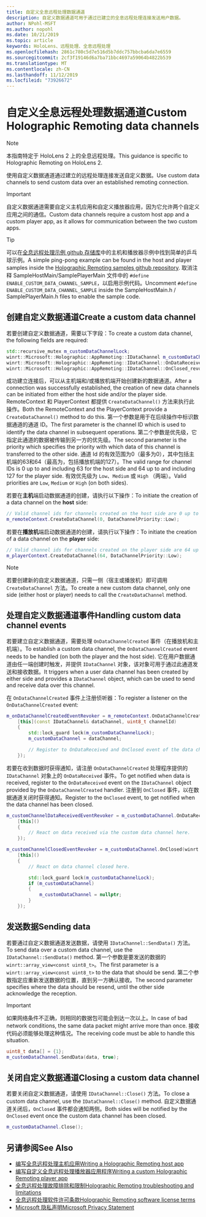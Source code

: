 ```yaml
---
title: 自定义全息远程处理数据通道
description: 自定义数据通道可用于通过已建立的全息远程处理连接发送用户数据。
author: NPohl-MSFT
ms.author: nopohl
ms.date: 10/21/2019
ms.topic: article
keywords: HoloLens、远程处理、全息远程处理
ms.openlocfilehash: 2861c780c5d7e516d5b7ddc757bbcba6da7e6559
ms.sourcegitcommit: 2cf3f19146d6a7ba71bbc4697a59064b4822b539
ms.translationtype: MT
ms.contentlocale: zh-CN
ms.lasthandoff: 11/12/2019
ms.locfileid: "73926672"
---
```

# <a name="custom-holographic-remoting-data-channels"></a><span data-ttu-id="6c6ed-104">自定义全息远程处理数据通道</span><span class="sxs-lookup"><span data-stu-id="6c6ed-104">Custom Holographic Remoting data channels</span></span>

>[!NOTE]
><span data-ttu-id="6c6ed-105">本指南特定于 HoloLens 2 上的全息远程处理。</span><span class="sxs-lookup"><span data-stu-id="6c6ed-105">This guidance is specific to Holographic Remoting on HoloLens 2.</span></span>

<span data-ttu-id="6c6ed-106">使用自定义数据通道通过建立的远程处理连接发送自定义数据。</span><span class="sxs-lookup"><span data-stu-id="6c6ed-106">Use custom data channels to send custom data over an established remoting connection.</span></span>

>[!IMPORTANT]
><span data-ttu-id="6c6ed-107">自定义数据通道需要自定义主机应用和自定义播放器应用，因为它允许两个自定义应用之间的通信。</span><span class="sxs-lookup"><span data-stu-id="6c6ed-107">Custom data channels require a custom host app and a custom player app, as it allows for communication between the two custom apps.</span></span>

>[!TIP]
><span data-ttu-id="6c6ed-108">可以在[全息远程处理示例 github 存储库](https://github.com/microsoft/MixedReality-HolographicRemoting-Samples)中的主机和播放器示例中找到简单的乒乓球示例。</span><span class="sxs-lookup"><span data-stu-id="6c6ed-108">A simple ping-pong example can be found in the host and player samples inside the [Holographic Remoting samples github repository](https://github.com/microsoft/MixedReality-HolographicRemoting-Samples).</span></span> <span data-ttu-id="6c6ed-109">取消注释 SampleHostMain/SamplePlayerMain 文件中的 ```#define ENABLE_CUSTOM_DATA_CHANNEL_SAMPLE```，以启用示例代码。</span><span class="sxs-lookup"><span data-stu-id="6c6ed-109">Uncomment ```#define ENABLE_CUSTOM_DATA_CHANNEL_SAMPLE``` inside the SampleHostMain.h / SamplePlayerMain.h files to enable the sample code.</span></span>


## <a name="create-a-custom-data-channel"></a><span data-ttu-id="6c6ed-110">创建自定义数据通道</span><span class="sxs-lookup"><span data-stu-id="6c6ed-110">Create a custom data channel</span></span>


<span data-ttu-id="6c6ed-111">若要创建自定义数据通道，需要以下字段：</span><span class="sxs-lookup"><span data-stu-id="6c6ed-111">To create a custom data channel, the following fields are required:</span></span>
```cpp
std::recursive_mutex m_customDataChannelLock;
winrt::Microsoft::Holographic::AppRemoting::IDataChannel m_customDataChannel = nullptr;
winrt::Microsoft::Holographic::AppRemoting::IDataChannel::OnDataReceived_revoker m_customChannelDataReceivedEventRevoker;
winrt::Microsoft::Holographic::AppRemoting::IDataChannel::OnClosed_revoker m_customChannelClosedEventRevoker;
```

<span data-ttu-id="6c6ed-112">成功建立连接后，可以从主机端和/或播放机端开始创建新的数据通道。</span><span class="sxs-lookup"><span data-stu-id="6c6ed-112">After a connection was successfully established, the creation of new data channels can be initiated from either the host side and/or the player side.</span></span> <span data-ttu-id="6c6ed-113">RemoteContext 和 PlayerContext 都提供 ```CreateDataChannel()``` 方法来执行此操作。</span><span class="sxs-lookup"><span data-stu-id="6c6ed-113">Both the RemoteContext and the PlayerContext provide a ```CreateDataChannel()``` method to do this.</span></span> <span data-ttu-id="6c6ed-114">第一个参数是用于在后续操作中标识数据通道的通道 ID。</span><span class="sxs-lookup"><span data-stu-id="6c6ed-114">The first parameter is the channel ID which is used to identify the data channel in subsequent operations.</span></span> <span data-ttu-id="6c6ed-115">第二个参数是优先级，它指定此通道的数据被传输到另一方的优先级。</span><span class="sxs-lookup"><span data-stu-id="6c6ed-115">The second parameter is the priority which specifies the priority with which data of this channel is transferred to the other side.</span></span> <span data-ttu-id="6c6ed-116">通道 Id 的有效范围为0（最多为0），其中包括主机端的63和64（最高为，包括播放机端的127）。</span><span class="sxs-lookup"><span data-stu-id="6c6ed-116">The valid range for channel IDs is 0 up to and including 63 for the host side and 64 up to and including 127 for the player side.</span></span> <span data-ttu-id="6c6ed-117">有效优先级为 ```Low```、```Medium``` 或 ```High``` （两端）。</span><span class="sxs-lookup"><span data-stu-id="6c6ed-117">Valid priorities are ```Low```, ```Medium``` or ```High``` (on both sides).</span></span>

<span data-ttu-id="6c6ed-118">若要在**主机**端启动数据通道的创建，请执行以下操作：</span><span class="sxs-lookup"><span data-stu-id="6c6ed-118">To initiate the creation of a data channel on the **host** side:</span></span>
```cpp
// Valid channel ids for channels created on the host side are 0 up to and including 63
m_remoteContext.CreateDataChannel(0, DataChannelPriority::Low);
```

<span data-ttu-id="6c6ed-119">若要在**播放机**端启动数据通道的创建，请执行以下操作：</span><span class="sxs-lookup"><span data-stu-id="6c6ed-119">To initiate the creation of a data channel on the **player** side:</span></span>
```cpp
// Valid channel ids for channels created on the player side are 64 up to and including 127
m_playerContext.CreateDataChannel(64, DataChannelPriority::Low);
```

>[!NOTE]
><span data-ttu-id="6c6ed-120">若要创建新的自定义数据通道，只需一侧（宿主或播放机）即可调用 ```CreateDataChannel``` 方法。</span><span class="sxs-lookup"><span data-stu-id="6c6ed-120">To create a new custom data channel, only one side (either host or player) needs to call the ```CreateDataChannel``` method.</span></span>

## <a name="handling-custom-data-channel-events"></a><span data-ttu-id="6c6ed-121">处理自定义数据通道事件</span><span class="sxs-lookup"><span data-stu-id="6c6ed-121">Handling custom data channel events</span></span>

<span data-ttu-id="6c6ed-122">若要建立自定义数据通道，需要处理 ```OnDataChannelCreated``` 事件（在播放机和主机端）。</span><span class="sxs-lookup"><span data-stu-id="6c6ed-122">To establish a custom data channel, the ```OnDataChannelCreated``` event needs to be handled (on both the player and the host side).</span></span> <span data-ttu-id="6c6ed-123">它在用户数据通道由任一端创建时触发，并提供 ```IDataChannel``` 对象，该对象可用于通过此通道发送和接收数据。</span><span class="sxs-lookup"><span data-stu-id="6c6ed-123">It triggers when a user data channel has been created by either side and provides a ```IDataChannel``` object, which can be used to send and receive data over this channel.</span></span>

<span data-ttu-id="6c6ed-124">在 ```OnDataChannelCreated``` 事件上注册侦听器：</span><span class="sxs-lookup"><span data-stu-id="6c6ed-124">To register a listener on the ```OnDataChannelCreated``` event:</span></span>
```cpp
m_onDataChannelCreatedEventRevoker = m_remoteContext.OnDataChannelCreated(winrt::auto_revoke,
    [this](const IDataChannel& dataChannel, uint8_t channelId)
    {
        std::lock_guard lock(m_customDataChannelLock);
        m_customDataChannel = dataChannel;

        // Register to OnDataReceived and OnClosed event of the data channel here, see below...
    });
```

<span data-ttu-id="6c6ed-125">若要在收到数据时获得通知，请注册 ```OnDataChannelCreated``` 处理程序提供的 ```IDataChannel``` 对象上的 ```OnDataReceived``` 事件。</span><span class="sxs-lookup"><span data-stu-id="6c6ed-125">To get notified when data is received, register to the ```OnDataReceived``` event on the ```IDataChannel``` object provided by the ```OnDataChannelCreated``` handler.</span></span> <span data-ttu-id="6c6ed-126">注册到 ```OnClosed``` 事件，以在数据通道关闭时获得通知。</span><span class="sxs-lookup"><span data-stu-id="6c6ed-126">Register to the ```OnClosed``` event, to get notified when the data channel has been closed.</span></span>

```cpp
m_customChannelDataReceivedEventRevoker = m_customDataChannel.OnDataReceived(winrt::auto_revoke, 
    [this]()
    {
        // React on data received via the custom data channel here.
    });

m_customChannelClosedEventRevoker = m_customDataChannel.OnClosed(winrt::auto_revoke,
    [this]()
    {
        // React on data channel closed here.

        std::lock_guard lock(m_customDataChannelLock);
        if (m_customDataChannel)
        {
            m_customDataChannel = nullptr;
        }
    });
```

## <a name="sending-data"></a><span data-ttu-id="6c6ed-127">发送数据</span><span class="sxs-lookup"><span data-stu-id="6c6ed-127">Sending data</span></span>

<span data-ttu-id="6c6ed-128">若要通过自定义数据通道发送数据，请使用 ```IDataChannel::SendData()``` 方法。</span><span class="sxs-lookup"><span data-stu-id="6c6ed-128">To send data over a custom data channel, use the ```IDataChannel::SendData()``` method.</span></span> <span data-ttu-id="6c6ed-129">第一个参数是要发送的数据的 ```winrt::array_view<const uint8_t>```。</span><span class="sxs-lookup"><span data-stu-id="6c6ed-129">The first parameter is a ```winrt::array_view<const uint8_t>``` to the data that should be send.</span></span> <span data-ttu-id="6c6ed-130">第二个参数指定应重新发送数据的位置，直到另一方确认接收。</span><span class="sxs-lookup"><span data-stu-id="6c6ed-130">The second parameter specifies where the data should be resend, until the other side acknowledge the reception.</span></span> 

>[!IMPORTANT]
><span data-ttu-id="6c6ed-131">如果网络条件不正确，则相同的数据包可能会到达一次以上。</span><span class="sxs-lookup"><span data-stu-id="6c6ed-131">In case of bad network conditions, the same data packet might arrive more than once.</span></span> <span data-ttu-id="6c6ed-132">接收代码必须能够处理这种情况。</span><span class="sxs-lookup"><span data-stu-id="6c6ed-132">The receiving code must be able to handle this situation.</span></span>

```cpp
uint8_t data[] = {1};
m_customDataChannel.SendData(data, true);
```

## <a name="closing-a-custom-data-channel"></a><span data-ttu-id="6c6ed-133">关闭自定义数据通道</span><span class="sxs-lookup"><span data-stu-id="6c6ed-133">Closing a custom data channel</span></span>

<span data-ttu-id="6c6ed-134">若要关闭自定义数据通道，请使用 ```IDataChannel::Close()``` 方法。</span><span class="sxs-lookup"><span data-stu-id="6c6ed-134">To close a custom data channel, use the ```IDataChannel::Close()``` method.</span></span> <span data-ttu-id="6c6ed-135">自定义数据通道关闭后，```OnClosed``` 事件都会通知两侧。</span><span class="sxs-lookup"><span data-stu-id="6c6ed-135">Both sides will be notified by the ```OnClosed``` event once the custom data channel has been closed.</span></span>

```cpp
m_customDataChannel.Close();
```

## <a name="see-also"></a><span data-ttu-id="6c6ed-136">另请参阅</span><span class="sxs-lookup"><span data-stu-id="6c6ed-136">See Also</span></span>
* [<span data-ttu-id="6c6ed-137">编写全息远程处理主机应用</span><span class="sxs-lookup"><span data-stu-id="6c6ed-137">Writing a Holographic Remoting host app</span></span>](holographic-remoting-create-host.md)
* [<span data-ttu-id="6c6ed-138">编写自定义全息远程处理播放器应用程序</span><span class="sxs-lookup"><span data-stu-id="6c6ed-138">Writing a custom Holographic Remoting player app</span></span>](holographic-remoting-create-player.md)
* [<span data-ttu-id="6c6ed-139">全息远程处理故障排除和限制</span><span class="sxs-lookup"><span data-stu-id="6c6ed-139">Holographic Remoting troubleshooting and limitations</span></span>](holographic-remoting-troubleshooting.md)
* [<span data-ttu-id="6c6ed-140">全息远程处理软件许可条款</span><span class="sxs-lookup"><span data-stu-id="6c6ed-140">Holographic Remoting software license terms</span></span>](https://docs.microsoft.com//legal/mixed-reality/microsoft-holographic-remoting-software-license-terms)
* [<span data-ttu-id="6c6ed-141">Microsoft 隐私声明</span><span class="sxs-lookup"><span data-stu-id="6c6ed-141">Microsoft Privacy Statement</span></span>](https://go.microsoft.com/fwlink/?LinkId=521839)
